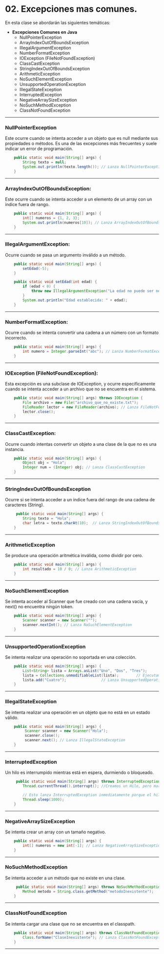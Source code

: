 # 02. Excepciones mas comunes.

En esta clase se abordarán las siguientes temáticas:

- **Excepciones Comunes en Java**
    - NullPointerException
    - ArrayIndexOutOfBoundsException
    - IllegalArgumentException
    - NumberFormatException
    - IOException (FileNotFoundException)
    - ClassCastException
    - StringIndexOutOfBoundsException
    - ArithmeticException
    - NoSuchElementException
    - UnsupportedOperationException
    - IllegalStateException
    - InterruptedException
    - NegativeArraySizeException
    - NoSuchMethodException
    - ClassNotFoundException

---

### NullPointerException

Este ocurre cuando se intenta acceder a un objeto que es null mediante sus propiedades o métodos. Es una de las excepciones más frecuentes y suele indicar un error de programación.


```java
    public static void main(String[] args) {
        String texto = null;
        System.out.println(texto.length()); // Lanza NullPointerException   
    }
```

---

### ArrayIndexOutOfBoundsException:

Este ocurre cuando se intenta acceder a un elemento de un array con un índice fuera de rango.


```java
    public static void main(String[] args) {
        int[] numeros = {1, 2, 3};
        System.out.println(numeros[10]); // Lanza ArrayIndexOutOfBoundsException 
    }
```

---


### IllegalArgumentException:

Ocurre cuando se pasa un argumento inválido a un método.


```java
    public static void main(String[] args) {
        setEdad(-5);
    }

    public static void setEdad(int edad) {
        if (edad < 0) {
            throw new IllegalArgumentException("La edad no puede ser negativa.");
        }
        System.out.println("Edad establecida: " + edad);
    }
```

---


### NumberFormatException:

Ocurre cuando se intenta convertir una cadena a un número con un formato incorrecto.


```java
    public static void main(String[] args) {
        int numero = Integer.parseInt("abc"); // Lanza NumberFormatException
    }
```

---

### IOException (FileNotFoundException):

Esta excepción es una subclase de IOException, y ocurre especificamente cuando se intenta acceder a un archivo que no se encuentra en el sistema.

```java
    public static void main(String[] args) throws IOException {
        File archivo = new File("archivo_que_no_existe.txt");
        FileReader lector = new FileReader(archivo); // Lanza FileNotFoundException
        lector.close();
    }
```

---

### ClassCastException:

Ocurre cuando intentas convertir un objeto a una clase de la que no es una instancia.

```java
    public static void main(String[] args) {
        Object obj = "Hola";
        Integer num = (Integer) obj; // Lanza ClassCastException
    }
```

---

### StringIndexOutOfBoundsException

Ocurre si se intenta acceder a un índice fuera del rango de una cadena de caracteres (String).

```java
     public static void main(String[] args) {
        String texto = "Hola";
        char letra = texto.charAt(10);  // Lanza StringIndexOutOfBoundsException
    }
```

---


### ArithmeticException

Se produce una operación aritmética inválida, como dividir por cero.

```java
    public static void main(String[] args) {
        int resultado = 10 / 0; // Lanza ArithmeticException
    }
```

---

### NoSuchElementException

Se intenta acceder al Scanner que fue creado con una cadena vacía, y next() no encuentra ningún token.

```java
    public static void main(String[] args) {
        Scanner scanner = new Scanner("");
        scanner.nextInt(); // Lanza NoSuchElementException
    }
```

---


### UnsupportedOperationException

Se intenta realizar una operación no soportada en una colección.

```java
    public static void main(String[] args) {
        List<String> lista = Arrays.asList("Uno", "Dos", "Tres");
        lista = Collections.unmodifiableList(lista);  		// Ejecutamos el método para que no se pueda modificar mas la lista anterior
        lista.add("Cuatro"); 				// Lanza UnsupportedOperationException
    }
```

---


### IllegalStateException

Se intenta realizar una operación en un objeto que no está en un estado válido.

```java
    public static void main(String[] args) {
         Scanner scanner = new Scanner("Hola");
         scanner.close();
         scanner.next(); // Lanza IllegalStateException
    }
```

---


### InterruptedException

Un hilo es interrumpido mientras está en espera, durmiendo o bloqueado.

```java
     public static void main(String[] args) throws InterruptedException {
        Thread.currentThread().interrupt(); //Creamos un Hilo, pero marcamos el hilo como interrumpido

        // Esto lanza InterruptedException inmediatamente porque el hilo ya está interrumpido
        Thread.sleep(1000);
    }
```

---


### NegativeArraySizeException

Se intenta crear un array con un tamaño negativo.

```java
    public static void main(String[] args) {
        int[] numeros = new int[-1]; // Lanza NegativeArraySizeException
    }
```

---


### NoSuchMethodException

Se intenta acceder a un método que no existe en una clase.

```java
     public static void main(String[] args) throws NoSuchMethodException {
        Method metodo = String.class.getMethod("metodoInexistente");   // Lanza NoSuchMethodException
    }
```

---


### ClassNotFoundException

Se intenta cargar una clase que no se encuentra en el classpath.

```java
    public static void main(String[] args) throws ClassNotFoundException {
        Class.forName("ClaseInexistente"); // Lanza ClassNotFoundException
    }
```

---